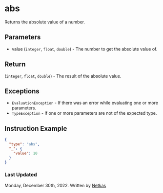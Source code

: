 # abs

Returns the absolute value of a number.

## Parameters

* value (`integer`, `float`, `double`) - The number to get the absolute value of.

## Return

(`integer`, `float`, `double`) - The result of the absolute value.

## Exceptions

* `EvaluationException` - If there was an error while evaluating one or more parameters.
* `TypeException` - If one or more parameters are not of the expected type.

## Instruction Example

```json
{
  "type": "abs",
  "_": {
    "value": 10
  }
}
```

### Last Updated

Monday, December 30th, 2022.
Written by [Netkas](https://git.n64.cc/netkas)
